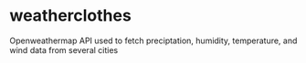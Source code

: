 # weatherclothes

Openweathermap API used to fetch preciptation, humidity, temperature, and wind data from several cities
